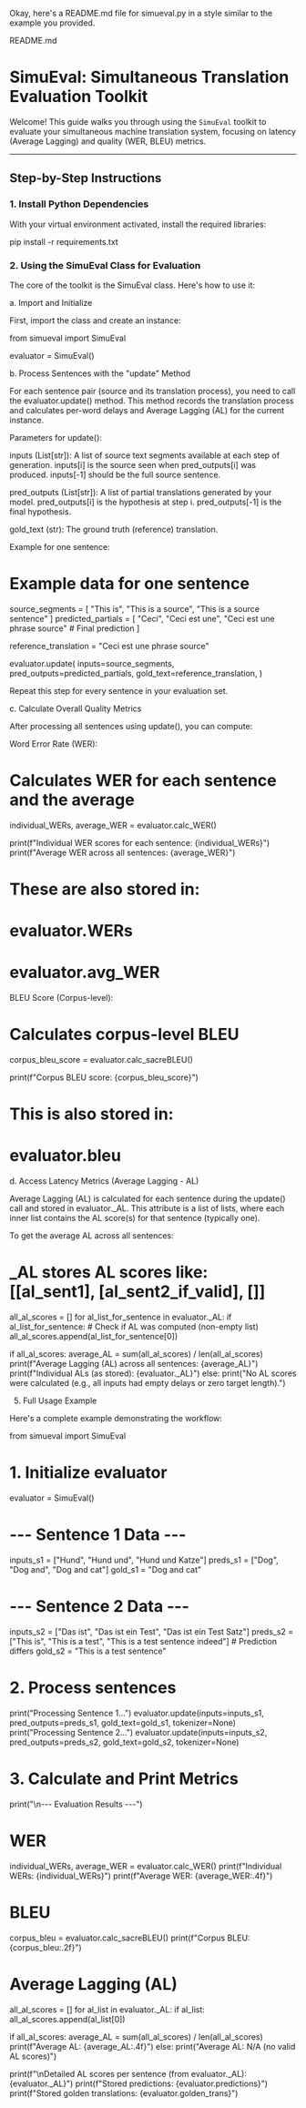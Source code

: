 Okay, here's a README.md file for simueval.py in a style similar to the example you provided.

README.md

# SimuEval: Simultaneous Translation Evaluation Toolkit

Welcome! This guide walks you through using the `SimuEval` toolkit to evaluate your simultaneous machine translation system, focusing on latency (Average Lagging) and quality (WER, BLEU) metrics.

---

## Step-by-Step Instructions

### 1. Install Python Dependencies

With your virtual environment activated, install the required libraries:

pip install -r requirements.txt


### 2. Using the SimuEval Class for Evaluation

The core of the toolkit is the SimuEval class. Here's how to use it:

a. Import and Initialize

First, import the class and create an instance:

from simueval import SimuEval

evaluator = SimuEval()

b. Process Sentences with the "update" Method

For each sentence pair (source and its translation process), you need to call the evaluator.update() method. This method records the translation process and calculates per-word delays and Average Lagging (AL) for the current instance.

Parameters for update():

inputs (List[str]): A list of source text segments available at each step of generation. inputs[i] is the source seen when pred_outputs[i] was produced. inputs[-1] should be the full source sentence.

pred_outputs (List[str]): A list of partial translations generated by your model. pred_outputs[i] is the hypothesis at step i. pred_outputs[-1] is the final hypothesis.

gold_text (str): The ground truth (reference) translation.

Example for one sentence:

# Example data for one sentence
source_segments = [
    "This is",
    "This is a source",
    "This is a source sentence"
]
predicted_partials = [
    "Ceci",
    "Ceci est une",
    "Ceci est une phrase source"  # Final prediction
]

reference_translation = "Ceci est une phrase source"

evaluator.update(
    inputs=source_segments,
    pred_outputs=predicted_partials,
    gold_text=reference_translation,
)


Repeat this step for every sentence in your evaluation set.

c. Calculate Overall Quality Metrics

After processing all sentences using update(), you can compute:

Word Error Rate (WER):

# Calculates WER for each sentence and the average
individual_WERs, average_WER = evaluator.calc_WER()

print(f"Individual WER scores for each sentence: {individual_WERs}")
print(f"Average WER across all sentences: {average_WER}")

# These are also stored in:
# evaluator.WERs
# evaluator.avg_WER

BLEU Score (Corpus-level):

# Calculates corpus-level BLEU
corpus_bleu_score = evaluator.calc_sacreBLEU()

print(f"Corpus BLEU score: {corpus_bleu_score}")

# This is also stored in:
# evaluator.bleu

d. Access Latency Metrics (Average Lagging - AL)

Average Lagging (AL) is calculated for each sentence during the update() call and stored in evaluator._AL. This attribute is a list of lists, where each inner list contains the AL score(s) for that sentence (typically one).

To get the average AL across all sentences:

# _AL stores AL scores like: [[al_sent1], [al_sent2_if_valid], []]
all_al_scores = []
for al_list_for_sentence in evaluator._AL:
    if al_list_for_sentence:  # Check if AL was computed (non-empty list)
        all_al_scores.append(al_list_for_sentence[0])

if all_al_scores:
    average_AL = sum(all_al_scores) / len(all_al_scores)
    print(f"Average Lagging (AL) across all sentences: {average_AL}")
    print(f"Individual ALs (as stored): {evaluator._AL}")
else:
    print("No AL scores were calculated (e.g., all inputs had empty delays or zero target length).")

5. Full Usage Example

Here's a complete example demonstrating the workflow:

from simueval import SimuEval

# 1. Initialize evaluator
evaluator = SimuEval()

# --- Sentence 1 Data ---
inputs_s1 = ["Hund", "Hund und", "Hund und Katze"]
preds_s1 = ["Dog", "Dog and", "Dog and cat"]
gold_s1 = "Dog and cat"

# --- Sentence 2 Data ---
inputs_s2 = ["Das ist", "Das ist ein Test", "Das ist ein Test Satz"]
preds_s2 = ["This is", "This is a test", "This is a test sentence indeed"] # Prediction differs
gold_s2 = "This is a test sentence"

# 2. Process sentences
print("Processing Sentence 1...")
evaluator.update(inputs=inputs_s1, pred_outputs=preds_s1, gold_text=gold_s1, tokenizer=None)
print("Processing Sentence 2...")
evaluator.update(inputs=inputs_s2, pred_outputs=preds_s2, gold_text=gold_s2, tokenizer=None)

# 3. Calculate and Print Metrics
print("\n--- Evaluation Results ---")

# WER
individual_WERs, average_WER = evaluator.calc_WER()
print(f"Individual WERs: {individual_WERs}")
print(f"Average WER: {average_WER:.4f}")

# BLEU
corpus_bleu = evaluator.calc_sacreBLEU()
print(f"Corpus BLEU: {corpus_bleu:.2f}")

# Average Lagging (AL)
all_al_scores = []
for al_list in evaluator._AL:
    if al_list:
        all_al_scores.append(al_list[0])

if all_al_scores:
    average_AL = sum(all_al_scores) / len(all_al_scores)
    print(f"Average AL: {average_AL:.4f}")
else:
    print("Average AL: N/A (no valid AL scores)")

print(f"\nDetailed AL scores per sentence (from evaluator._AL): {evaluator._AL}")
print(f"Stored predictions: {evaluator.predictions}")
print(f"Stored golden translations: {evaluator.golden_trans}")